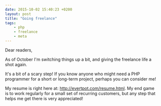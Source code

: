 ```yaml
---
date: 2015-10-02 15:40:23 +0200 
layout: post
title: "Going freelance"
tags:
    - php
    - freelance
    - meta
---
```


Dear readers,

As of October I'm switching things up a bit, and giving the freelance life a
shot again.

It's a bit of a scary step! If you know anyone who might need a PHP programmer
for a short or long-term project, perhaps you can consider me!

My resume is right here at: <http://evertpot.com/resume.html>. My end game is
to work regularly for a small set of recurring customers, but any step that
helps me get there is very appreciated!

